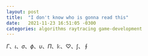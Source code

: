 ```yaml
---
layout: post
title:  "I don't know who is gonna read this"
date:   2021-11-23 16:51:05 -0300
categories: algorithms raytracing game-development
---
```


$\Gamma$、$\iota$、$\sigma$、$\phi$、$\upsilon$、$\Pi$、$\Bbbk$、$\heartsuit$、$\int$、$\oint$
